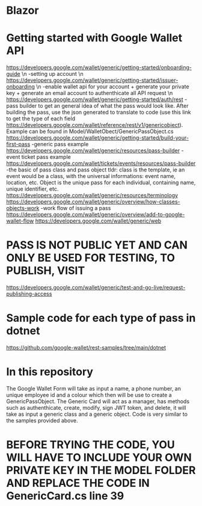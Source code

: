 # Blazor
# Getting started with Google Wallet API
https://developers.google.com/wallet/generic/getting-started/onboarding-guide \n
-setting up account \n
https://developers.google.com/wallet/generic/getting-started/issuer-onboarding \n
-enable wallet api for your account + generate your private key + generate an email account to authenthicate all API request \n
https://developers.google.com/wallet/generic/getting-started/auth/rest
-pass builder to get an general idea of what the pass would look like. After building the pass, use the json generated to translate to code (use this link to get the 
type of each field https://developers.google.com/wallet/reference/rest/v1/genericobject). Example can be found in
Model/WalletObect/GenericPassObject.cs
https://developers.google.com/wallet/generic/getting-started/build-your-first-pass
-generic pass example
https://developers.google.com/wallet/generic/resources/pass-builder
-event ticket pass example
https://developers.google.com/wallet/tickets/events/resources/pass-builder
-the basic of pass class and pass object
tldr: class is the template, ie an event would be a class, with the universal informations: event name, location, etc. Object is the unique pass for each individual,
containing name, unique identifier, etc.
https://developers.google.com/wallet/generic/resources/terminology
https://developers.google.com/wallet/generic/overview/how-classes-objects-work
-work flow of issuing a pass 
https://developers.google.com/wallet/generic/overview/add-to-google-wallet-flow
https://developers.google.com/wallet/generic/web
# PASS IS NOT PUBLIC YET AND CAN ONLY BE USED FOR TESTING, TO PUBLISH, VISIT
https://developers.google.com/wallet/generic/test-and-go-live/request-publishing-access
# Sample code for each type of pass in dotnet
https://github.com/google-wallet/rest-samples/tree/main/dotnet

# In this repository
The Google Wallet Form will take as input a name, a phone number, an unique employee id and a colour which then will be use to create a GenericPassObject.
The Generic Card will act as a manager, has methods such as authenthicate, create, modify, sign JWT token, and delete, it will take as input a generic class and a generic object.
Code is very similar to the samples provided above.
# BEFORE TRYING THE CODE, YOU WILL HAVE TO INCLUDE YOUR OWN PRIVATE KEY IN THE MODEL FOLDER AND REPLACE THE CODE IN GenericCard.cs line 39
